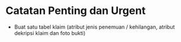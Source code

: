 # Catatan Penting dan Urgent

* Buat satu tabel klaim (atribut jenis penemuan / kehilangan, atribut dekripsi klaim dan foto bukti)
